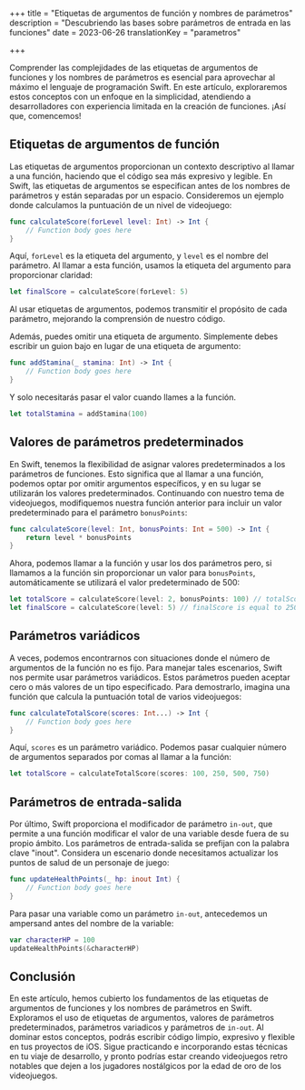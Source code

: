 +++
title = "Etiquetas de argumentos de función y nombres de parámetros"
description = "Descubriendo las bases sobre parámetros de entrada en las funciones" 
date = 2023-06-26
translationKey = "parametros"

+++

Comprender las complejidades de las etiquetas de argumentos de funciones y los nombres de parámetros es esencial para aprovechar al máximo el lenguaje de programación Swift. En este artículo, exploraremos estos conceptos con un enfoque en la simplicidad, atendiendo a desarrolladores con experiencia limitada en la creación de funciones. ¡Así que, comencemos!

## Etiquetas de argumentos de función
Las etiquetas de argumentos proporcionan un contexto descriptivo al llamar a una función, haciendo que el código sea más expresivo y legible. En Swift, las etiquetas de argumentos se especifican antes de los nombres de parámetros y están separadas por un espacio. Consideremos un ejemplo donde calculamos la puntuación de un nivel de videojuego:

```swift
func calculateScore(forLevel level: Int) -> Int {
    // Function body goes here
}
```
Aquí, `forLevel` es la etiqueta del argumento, y `level` es el nombre del parámetro. Al llamar a esta función, usamos la etiqueta del argumento para proporcionar claridad:
```swift
let finalScore = calculateScore(forLevel: 5)
```
Al usar etiquetas de argumentos, podemos transmitir el propósito de cada parámetro, mejorando la comprensión de nuestro código.

Además, puedes omitir una etiqueta de argumento. Simplemente debes escribir un guion bajo en lugar de una etiqueta de argumento:
```swift
func addStamina(_ stamina: Int) -> Int {
	// Function body goes here
}
```
Y solo necesitarás pasar el valor cuando llames a la función.
```swift
let totalStamina = addStamina(100)
```

## Valores de parámetros predeterminados
En Swift, tenemos la flexibilidad de asignar valores predeterminados a los parámetros de funciones. Esto significa que al llamar a una función, podemos optar por omitir argumentos específicos, y en su lugar se utilizarán los valores predeterminados. Continuando con nuestro tema de videojuegos, modifiquemos nuestra función anterior para incluir un valor predeterminado para el parámetro `bonusPoints`:
```swift
func calculateScore(level: Int, bonusPoints: Int = 500) -> Int {
    return level * bonusPoints
}
```
Ahora, podemos llamar a la función y usar los dos parámetros pero, si llamamos a la función sin proporcionar un valor para `bonusPoints`, automáticamente se utilizará el valor predeterminado de 500:
```swift
let totalScore = calculateScore(level: 2, bonusPoints: 100) // totalScore is equal to 200
let finalScore = calculateScore(level: 5) // finalScore is equal to 2500
```

## Parámetros variádicos
A veces, podemos encontrarnos con situaciones donde el número de argumentos de la función no es fijo. Para manejar tales escenarios, Swift nos permite usar parámetros variádicos. Estos parámetros pueden aceptar cero o más valores de un tipo especificado. Para demostrarlo, imagina una función que calcula la puntuación total de varios videojuegos:
```swift
func calculateTotalScore(scores: Int...) -> Int {
    // Function body goes here
}
```
Aquí, `scores` es un parámetro variádico. Podemos pasar cualquier número de argumentos separados por comas al llamar a la función:
```swift
let totalScore = calculateTotalScore(scores: 100, 250, 500, 750)
```
## Parámetros de entrada-salida
Por último, Swift proporciona el modificador de parámetro `in-out`, que permite a una función modificar el valor de una variable desde fuera de su propio ámbito. Los parámetros de entrada-salida se prefijan con la palabra clave "inout". Considera un escenario donde necesitamos actualizar los puntos de salud de un personaje de juego:

```swift
func updateHealthPoints(_ hp: inout Int) {
    // Function body goes here
}
```
Para pasar una variable como un parámetro `in-out`, antecedemos un ampersand antes del nombre de la variable:
```swift
var characterHP = 100
updateHealthPoints(&characterHP)
```
## Conclusión
En este artículo, hemos cubierto los fundamentos de las etiquetas de argumentos de funciones y los nombres de parámetros en Swift. Exploramos el uso de etiquetas de argumentos, valores de parámetros predeterminados, parámetros variadicos y parámetros de `in-out`. Al dominar estos conceptos, podrás escribir código limpio, expresivo y flexible en tus proyectos de iOS. Sigue practicando e incorporando estas técnicas en tu viaje de desarrollo, y pronto podrías estar creando videojuegos retro notables que dejen a los jugadores nostálgicos por la edad de oro de los videojuegos.

